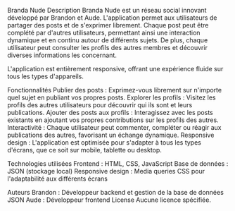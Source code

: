 Branda Nude
Description
Branda Nude est un réseau social innovant développé par Brandon et Aude. L'application permet aux utilisateurs de partager des posts et de s'exprimer librement. Chaque post peut être complété par d'autres utilisateurs, permettant ainsi une interaction dynamique et en continu autour de différents sujets. De plus, chaque utilisateur peut consulter les profils des autres membres et découvrir diverses informations les concernant.

L'application est entièrement responsive, offrant une expérience fluide sur tous les types d'appareils.

Fonctionnalités
Publier des posts : Exprimez-vous librement sur n'importe quel sujet en publiant vos propres posts.
Explorer les profils : Visitez les profils des autres utilisateurs pour découvrir qui ils sont et leurs publications.
Ajouter des posts aux profils : Interagissez avec les posts existants en ajoutant vos propres contributions sur les profils des autres.
Interactivité : Chaque utilisateur peut commenter, compléter ou réagir aux publications des autres, favorisant un échange dynamique.
Responsive design : L'application est optimisée pour s'adapter à tous les types d'écrans, que ce soit sur mobile, tablette ou desktop.

Technologies utilisées
Frontend : HTML, CSS, JavaScript
Base de données : JSON (stockage local)
Responsive design : Media queries CSS pour l'adaptabilité aux différents écrans

Auteurs
Brandon : Développeur backend et gestion de la base de données JSON
Aude : Développeur frontend
License
Aucune licence spécifiée.
